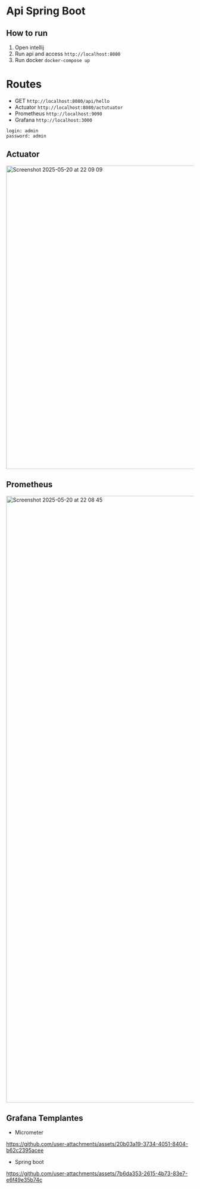 # Api Spring Boot

## How to run
1. Open intellij
2. Run api and access `http://localhost:8080`
3. Run docker `docker-compose up`

# Routes
- GET `http://localhost:8080/api/hello`
- Actuator `http://localhost:8080/actutuator`
- Prometheus `http://localhost:9090`
- Grafana `http://localhost:3000`
```
login: admin
password: admin
```

## Actuator
<img width="812" alt="Screenshot 2025-05-20 at 22 09 09" src="https://github.com/user-attachments/assets/00902ffe-e7bb-4196-871d-48a37db07bf7" />

## Prometheus
<img width="1624" alt="Screenshot 2025-05-20 at 22 08 45" src="https://github.com/user-attachments/assets/8ee881a5-9bd4-4112-8167-475ba54fc754" />

## Grafana Templantes
- Micrometer

https://github.com/user-attachments/assets/20b03a19-3734-4051-8404-b62c2395acee

- Spring boot

https://github.com/user-attachments/assets/7b6da353-2615-4b73-83e7-e6f49e35b74c





